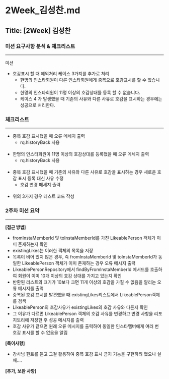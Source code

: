 # 2Week_김성찬.md

## Title: [2Week] 김성찬

### 미션 요구사항 분석 & 체크리스트

---
미션

- 호감표시 할 때 예외처리 케이스 3가지를 추가로 처리
  - 한명의 인스타회원이 다른 인스타회원에게 중복으로 호감표시를 할 수 없습니다.
  - 한명의 인스타회원이 11명 이상의 호감상대를 등록 할 수 없습니다.
  - 케이스 4 가 발생했을 때 기존의 사유와 다른 사유로 호감을 표시하는 경우에는 성공으로 처리한다.


### 체크리스트

---

- 중복 호감 표시했을 때 오류 메세지 출력
  - rq.historyBack 사용<br></br>
- 한명의 인스타회원이 11명 이상의 호감상대를 등록했을 때 오류 메세지 출력
  - rq.historyBack 사용<br></br>
- 중복 호감 표시했을 때 기존의 사유와 다른 사유로 호감을 표시하는 경우 새로운 호감 표시 등록 대신 사유 수정
  - 호감 변경 메세지 출력<br></br>
- 위의 3가지 경우 테스트 코드 작성


### 2주차 미션 요약

---

**[접근 방법]**

- fromInstaMemberId 및 toInstaMemberId를 가진 LikeablePerson 객체가 이미 존재하는지 확인
- existingLikes는 이러한 객체의 목록을 저장
- 목록이 비어 있지 않은 경우, 즉 fromInstaMemberId 및 toInstaMemberId가 동일한 LikeablePerson 객체가 이미 존재하는 경우 오류 메시지 출력
- LikeablePersonRepository에서 findByFromInstaMemberId 메서드를 호출하여 회원이 이미 10개 이상의 호감 상대를 가지고 있는지 확인
- 반환된 리스트의 크기가 10보다 크면 11개 이상의 호감을 가질 수 없음을 알리는 오류 메시지를 출력
- 중복된 호감 표시를 발견했을 때 existingLikes리스트에서 LikeablePerson객체를 검색 
- LikeablePerson의 호감사유가 existingLikes의 호감 사유와 다른지 확인
- 그 이유가 다르면 LikeablePerson 객체의 호감 사유를 변경하고 변경 사항을 리포지토리에 저장한 후 성공 메시지를 출력
- 호감 사유가 같으면 원래 오류 메시지를 출력하여 동일한 인스타멤버에게 여러 번 호감 표시를 할 수 없음을 알림


**[특이사항]**

- 강사님 힌트를 듣고 그걸 활용하여 중복 호감 표시 금지 기능을 구현하려 했으나 실패....


**[추가, 보완 사항]**

